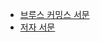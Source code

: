 - [브루스 커밍스 서문](ko/preface-cumings.md)
- [저자 서문](ko/preface-author.md)
    <!-- - [제1부. 전쟁은 어떻게 시작되었는가]() -->
  <!-- - [제1장. 그것은 기습이었는가?](ko/chapter1.md) -->
